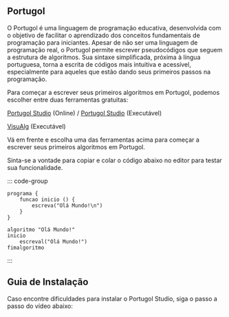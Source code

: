 ## Portugol

O Portugol é uma linguagem de programação educativa,
desenvolvida com o objetivo de facilitar o aprendizado dos conceitos fundamentais de programação para iniciantes.
Apesar de não ser uma linguagem de programação real, o Portugol permite escrever pseudocódigos que seguem a estrutura de algoritmos.
Sua sintaxe simplificada, próxima à língua portuguesa, torna a escrita de códigos mais intuitiva e acessível,
especialmente para aqueles que estão dando seus primeiros passos na programação.

Para começar a escrever seus primeiros algoritmos em Portugol, podemos escolher entre duas ferramentas gratuitas:

[Portugol Studio](https://dgadelha.github.io/Portugol-Webstudio/) (Online) / [Portugol Studio](http://univali-lite.github.io/Portugol-Studio/) (Executável)

[VisuAlg](https://visuAlg3.com.br/baixe-o-visuAlg-3-0-7/) (Executável)

Vá em frente e escolha uma das ferramentas acima para começar a escrever seus primeiros algoritmos em Portugol.

Sinta-se a vontade para copiar e colar o código abaixo no editor para testar sua funcionalidade.

::: code-group

```portugol [Portugol Studio]
programa { 
	funcao inicio () {
		escreva("Olá Mundo!\n")
	} 
}
```

```portugol [VisuAlg]
algoritmo "Olá Mundo!"
inicio
    escreval("Olá Mundo!")
fimalgoritmo
```

:::

## Guia de Instalação

Caso encontre dificuldades para instalar o Portugol Studio, siga o passo a passo do vídeo abaixo:

<Youtube id="SkdqQzc4TdE"/>
